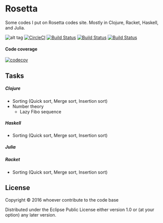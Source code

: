 # Rosetta

Some codes I put on Rosetta codes site.
Mostly in Clojure, Racket, Haskell, and Julia.

![alt tag](https://circleci.com/gh/squest/Rosetta.svg?style=shield)
[![CircleCI](https://circleci.com/gh/squest/Rosetta.svg?style=svg)](https://circleci.com/gh/squest/rosetta)
[![Build Status](https://travis-ci.org/squest/Rosetta.svg?branch=master)](https://travis-ci.org/squest/Rosetta)
[![Build Status](https://snap-ci.com/squest/Rosetta/branch/master/build_image)](https://snap-ci.com/squest/Rosetta/branch/master)
[![Build Status](https://semaphoreci.com/api/v1/squest/rosetta-2/branches/master/badge.svg)](https://semaphoreci.com/squest/rosetta-2)

#### Code coverage

[![codecov](https://codecov.io/gh/squest/Rosetta/branch/master/graph/badge.svg)](https://codecov.io/gh/squest/Rosetta)


## Tasks

##### Clojure

- Sorting (Quick sort, Merge sort, Insertion sort)
- Number theory
  - Lazy Fibo sequence

##### Haskell

- Sorting (Quick sort, Merge sort, Insertion sort)

##### Julia

##### Racket 

- Sorting (Quick sort, Merge sort, Insertion sort)

## License

Copyright © 2016 whoever contribute to the code base

Distributed under the Eclipse Public License either version 1.0 or (at
your option) any later version.
